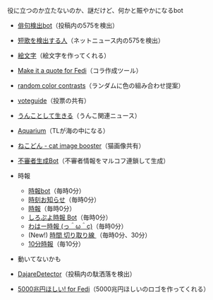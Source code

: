 役に立つのか立たないのか、謎だけど、何かと賑やかになるbot

* [俳句検出bot](https://social.timespiral.co.jp/users/find575)（投稿内の575を検出）
* [短歌を検出する人](https://mastodon.crazynewworld.net/users/tanka)（ネットニュース内の575を検出）
* [絵文字](https://don.nzws.me/users/emoji)（絵文字を作ってくれる）
* [Make it a quote for Fedi](https://misskey.io/@makeitquote)（コラ作成ツール）
* [random color contrasts](https://botsin.space/users/randomColorContrasts)（ランダムに色の組み合わせ提案）
* [voteguide](https://notestock.osa-p.net/users/voteguide)（投票の共有）
* [うんことして生きる](https://mastodon.crazynewworld.net/users/unko)（うんこ関連ニュース）
* [Aquarium](https://botsin.space/@aquarium)（TLが海の中になる）
* [ねこどん - cat image booster](https://mastodon.social/@nekodon)（猫画像共有）
* [不審者生成Bot](https://ap.ketsuben.red/@mecha_fushinsha_bot)（不審者情報をマルコフ連鎖して生成）
* 時報
    * [時報bot](https://mastodon-japan.net/@jihobot)（毎時0分）
    * [時刻お知らせ](https://notestock.osa-p.net/users/time_notice_0min_hasami)（毎時0分）
    * [時報](https://mstdn1.h3z.jp/@jihou)（毎時0分）
    * [しろぷよ時報 Bot](https://misskey.04.si/@shiropuyotime)（毎時0分）
    * [わはー時報 (っ＾ω＾c)](https://waha.work/@wahatime)（毎時0分）
    * (New!) [時間 切り取り線 ](https://fedibird.com/@time_cut_line)（毎時0分、30分）
    * [10分時報](https://fedibird.com/@10min_times)（毎10分）

* 動いてないかも
* [DajareDetector](https://social.timespiral.co.jp/users/DajareDetector)（投稿内の駄洒落を検出）
* [5000兆円ほしい! for Fedi](https://misskey.io/@5c)（5000兆円ほしいのロゴを作ってくれる）
